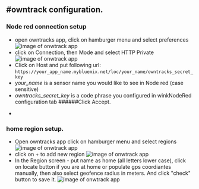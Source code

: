 #owntrack configuration.
-
### Node red connection setup
 * open owntracks app, click on hamburger menu and select preferences
![image of onwtrack app](images/owntracks5.png)
 * click on Connection, then Mode and select HTTP Private
 ![image of onwtrack app](images/owntracks6.png)
 *  Click on Host and put following url: `https://your_app_name.mybluemix.net/loc/your_name/owntracks_secret_key`
  *  *your_name* is a sensor name you would like to see in Node red (case sensitive)
  * *owntracks_secret_key* is a code phrase you configured in winkNodeRed configuration tab
 ######Click Accept.
-

### home region setup.
 * Open owntracks app  click on hamburger menu and select regions
 ![image of onwtrack app](images/owntracks2.png)
 * click on + to add new region
 ![image of onwtrack app](images/owntracks3.png)
 * In the Region screen - put name as home (all letters lower case), click on locate button if you are at home or populate gps coordiantes manually, then also select geofence radius in meters. And click "check" button to save it.
 ![image of onwtrack app](images/owntracks4.png)
